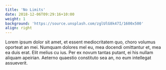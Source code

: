 ```yaml
---
title: 'No Limits'
date: 2018-12-06T09:29:16+10:00
weight: 1
background: 'https://source.unsplash.com/zglUlG8k47I/1600x500'
align: right
---
```


 Lorem ipsum dolor sit amet, et essent mediocritatem quo, choro volumus oporteat an mei. Numquam dolores mel eu, mea docendi omittantur et, mea ea duis erat. Elit melius cu ius. Per ex novum tantas putant, ei his nullam aliquam apeirian. Aeterno quaestio constituto sea an, no eum intellegat assueverit.
